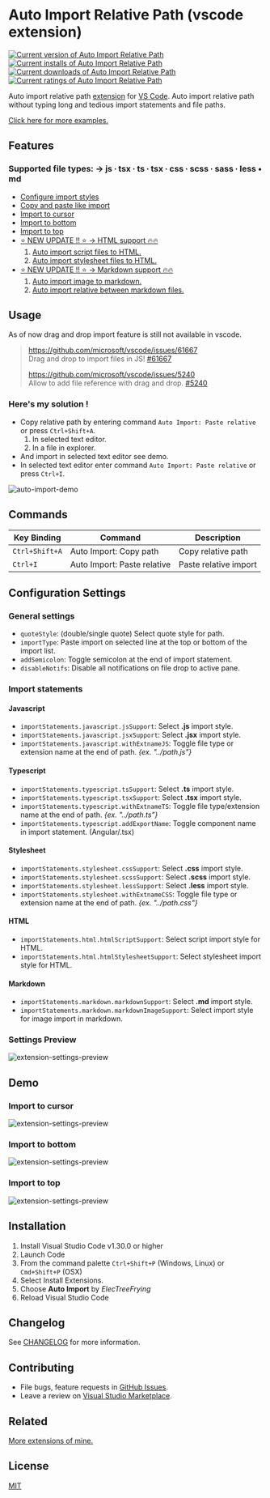 
# Auto Import Relative Path (vscode extension)

[![Current version of Auto Import Relative Path][version svg]][package] [![Current installs of Auto Import Relative Path][installs svg]][package] [![Current downloads of Auto Import Relative Path][downloads svg]][package] [![Current ratings of Auto Import Relative Path][ratings svg]][package]

[version svg]: https://vsmarketplacebadge.apphb.com/version-short/electreefrying.auto-import.svg
[installs svg]: https://vsmarketplacebadge.apphb.com/installs/electreefrying.auto-import.svg
[downloads svg]: https://vsmarketplacebadge.apphb.com/downloads/electreefrying.auto-import.svg
[ratings svg]: https://vsmarketplacebadge.apphb.com/rating-short/ElecTreeFrying.auto-import.svg
[package]: https://marketplace.visualstudio.com/items?itemName=ElecTreeFrying.auto-import

Auto import relative path [extension] for [VS Code]. Auto import relative path without typing long and tedious import statements and file paths.

[VS Code]: https://code.visualstudio.com/
[extension]: https://marketplace.visualstudio.com/VSCode

[Click here for more examples.][demo]

[demo]: https://github.com/ElecTreeFrying/auto-import-relative-path/blob/master/DEMO.md

## Features

### Supported file types: → js ∙ tsx ∙ ts ∙ tsx ∙ css ∙ scss ∙ sass ∙ less • md

* [Configure import styles](#Import-statements)
* [Copy and paste like import](#heres-my-solution-)
* [Import to cursor](#Import-to-cursor)
* [Import to bottom](#Import-to-bottom)
* [Import to top](#Import-to-top)
* [⭐️ NEW UPDATE !! ⭐️ → HTML support 🔥🔥][html support]
  1. [Auto import script files to HTML.][html script stylesheet import demo]
  1. [Auto import stylesheet files to HTML.][html script stylesheet import demo]
* [⭐️ NEW UPDATE !! ⭐️ → Markdown support 🔥🔥][markdown support]
  1. [Auto import image to markdown.][markdown image import]
  1. [Auto import relative between markdown files.][markdown import]

[html support]: https://github.com/ElecTreeFrying/auto-import-relative-path/blob/master/DEMO.md#html-support
[html script stylesheet import demo]: https://github.com/ElecTreeFrying/auto-import-relative-path/blob/master/DEMO.md#import-script-and-stylesheet

[markdown support]: https://github.com/ElecTreeFrying/auto-import-relative-path/blob/master/DEMO.md#markdown-support
[markdown image import]: https://github.com/ElecTreeFrying/auto-import-relative-path/blob/master/DEMO.md#import-image-to-markdown
[markdown import]: https://github.com/ElecTreeFrying/auto-import-relative-path/blob/master/DEMO.md#import-markdown

## Usage

As of now drag and drop import feature is still not available in vscode.

> https://github.com/microsoft/vscode/issues/61667
> <br> Drag and drop to import files in JS! [#61667][0]
>
> https://github.com/microsoft/vscode/issues/5240
> <br> Allow to add file reference with drag and drop. [#5240][1]

[0]: https://github.com/microsoft/vscode/issues/61667
[1]: https://github.com/microsoft/vscode/issues/5240

### Here's my solution !

* Copy relative path by entering command `Auto Import: Paste relative` or press `Ctrl+Shift+A`.
    1. In selected text editor.
    1. In a file in explorer.
* And import in selected text editor see demo.
* In selected text editor enter command `Auto Import: Paste relative` or press `Ctrl+I`.

![auto-import-demo](images/playback.gif "Auto import demo")

## Commands

| Key Binding    | Command                     | Description           |
| -------------- | --------------------------- | --------------------- |
| `Ctrl+Shift+A` | Auto Import: Copy path      | Copy relative path    |
| `Ctrl+I`       | Auto Import: Paste relative | Paste relative import |

## Configuration Settings

### General settings

* `quoteStyle`: (double/single quote) Select quote style for path.
* `importType`: Paste import on selected line at the top or bottom of the import list.
* `addSemicolon`: Toggle semicolon at the end of import statement.
* `disableNotifs`: Disable all notifications on file drop to active pane.

### Import statements

#### Javascript

* `importStatements.javascript.jsSupport`: Select **.js** import style.
* `importStatements.javascript.jsxSupport`: Select **.jsx** import style.
* `importStatements.javascript.withExtnameJS`: Toggle file type or extension name at the end of path. _{ex. "../path.js"}_

#### Typescript

* `importStatements.typescript.tsSupport`: Select **.ts** import style.
* `importStatements.typescript.tsxSupport`: Select **.tsx** import style.
* `importStatements.typescript.withExtnameTS`: Toggle file type/extension name at the end of path. _{ex. "../path.ts"}_
* `importStatements.typescript.addExportName`: Toggle component name in import statement. (Angular/.tsx)

#### Stylesheet

* `importStatements.stylesheet.cssSupport`: Select **.css** import style.
* `importStatements.stylesheet.scssSupport`: Select **.scss** import style.
* `importStatements.stylesheet.lessSupport`: Select **.less** import style.
* `importStatements.stylesheet.withExtnameCSS`: Toggle file type or extension name at the end of path. _{ex. "../path.css"}_

#### HTML

* `importStatements.html.htmlScriptSupport`: Select script import style for HTML.
* `importStatements.html.htmlStylesheetSupport`: Select stylesheet import style for HTML.

#### Markdown

* `importStatements.markdown.markdownSupport`: Select **.md** import style.
* `importStatements.markdown.markdownImageSupport`: Select import style for image import in markdown.

### Settings Preview

![extension-settings-preview](images/settings.gif "Extension settings")

## Demo

### Import to cursor

![extension-settings-preview](images/cursor.gif "Extension settings")

### Import to bottom

![extension-settings-preview](images/bottom.gif "Extension settings")

### Import to top

![extension-settings-preview](images/top.gif "Extension settings")

## Installation

  1. Install Visual Studio Code v1.30.0 or higher
  1. Launch Code
  1. From the command palette `Ctrl+Shift+P` (Windows, Linux) or `Cmd+Shift+P` (OSX)
  1. Select Install Extensions.
  1. Choose **Auto Import** by _ElecTreeFrying_
  1. Reload Visual Studio Code

## Changelog

See [CHANGELOG] for more information.

[CHANGELOG]: https://github.com/ElecTreeFrying/auto-import-relative-path/blob/master/CHANGELOG.md

## Contributing

* File bugs, feature requests in [GitHub Issues].
* Leave a review on [Visual Studio Marketplace].

[Github Issues]: https://github.com/ElecTreeFrying/auto-import-relative-path/issues
[Visual Studio Marketplace]: https://marketplace.visualstudio.com/items?itemName=ElecTreeFrying.auto-import&ssr=false#review-details

## Related

[More extensions of mine.]

[More extensions of mine.]: https://marketplace.visualstudio.com/publishers/ElecTreeFrying

## License

[MIT]

[MIT]: https://marketplace.visualstudio.com/items/ElecTreeFrying.auto-import/license